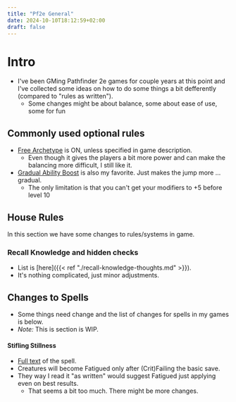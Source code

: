```yaml
---
title: "Pf2e General"
date: 2024-10-10T18:12:59+02:00
draft: false
---
```


# Intro

- I've been GMing Pathfinder 2e games for couple years at this point and I've collected some ideas on how to do some things a bit defferently (compared to "rules as written").
  - Some changes might be about balance, some about ease of use, some for fun


## Commonly used optional rules

- [Free Archetype](https://2e.aonprd.com/Rules.aspx?ID=2751) is ON, unless specified in game description.
  - Even though it gives the players a bit more power and can make the balancing more difficult, I still like it.
- [Gradual Ability Boost](https://2e.aonprd.com/Rules.aspx?ID=1300) is also my favorite. Just makes the jump more ... gradual.
  - The only limitation is that you can't get your modifiers to +5 before level 10

## House Rules

In this section we have some changes to rules/systems in game.

### Recall Knowledge and hidden checks

- List is [here]({{< ref "./recall-knowledge-thoughts.md" >}}).
- It's nothing complicated, just minor adjustments.

## Changes to Spells

- Some things need change and the list of changes for spells in my games is below.
- *Note:* This is section is WIP.

#### Stifling Stillness

- [Full text](https://2e.aonprd.com/Spells.aspx?ID=1322) of the spell.
- Creatures will become Fatigued only after (Crit)Failing the basic save.
- They way I read it "as written" would suggest Fatigued just applying even on best results.
  - That seems a bit too much. There might be more changes.
